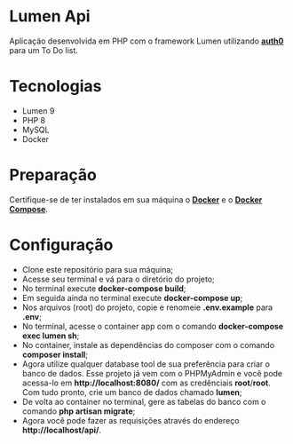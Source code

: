 # Lumen Api

Aplicação desenvolvida em PHP com o framework Lumen utilizando **[auth0](https://auth0.com/)** para um To Do list.

# Tecnologias

  - Lumen 9
  - PHP 8
  - MySQL
  - Docker

# Preparação

Certifique-se de ter instalados em sua máquina o **[Docker](https://docs.docker.com/engine/install/)** e o **[Docker Compose](https://docs.docker.com/compose/install/)**.

# Configuração

  - Clone este repositório para sua máquina;
  - Acesse seu terminal e vá para o diretório do projeto;
  - No terminal execute **docker-compose build**;
  - Em seguida ainda no terminal execute **docker-compose up**;
  - Nos arquivos (root) do projeto, copie e renomeie **.env.example** para **.env**;
  - No terminal, acesse o container app com o comando **docker-compose exec lumen sh**;
  - No container, instale as dependências do composer com o comando **composer install**;
  - Agora utilize qualquer database tool de sua preferência para criar o banco de dados. Esse projeto já vem com o PHPMyAdmin e você pode acessa-lo em **http://localhost:8080/** com as credênciais **root**/**root**. Com tudo pronto, crie um banco de dados chamado **lumen**;
  - De volta ao container no terminal, gere as tabelas do banco com o comando **php artisan migrate**;
  - Agora você pode fazer as requisições através do endereço **http://localhost/api/**.
